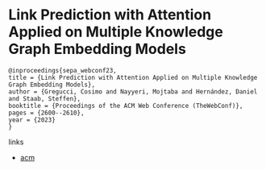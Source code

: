 # Link Prediction with Attention Applied on Multiple Knowledge Graph Embedding Models

```
@inproceedings{sepa_webconf23,
title = {Link Prediction with Attention Applied on Multiple Knowledge Graph Embedding Models},
author = {Gregucci, Cosimo and Nayyeri, Mojtaba and Hernández, Daniel and Staab, Steffen},
booktitle = {Proceedings of the ACM Web Conference (TheWebConf)},
pages = {2600--2610},
year = {2023}
}
```

links
- [acm](https://dl.acm.org/doi/10.1145/3543507.3583358)
